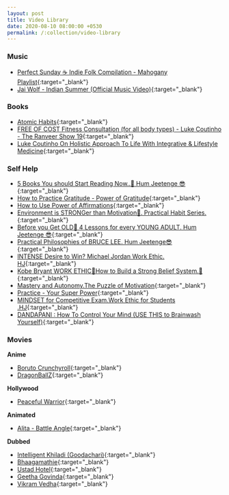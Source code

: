 ```yaml
---
layout: post
title: Video Library
date: 2020-08-10 08:00:00 +0530
permalink: /:collection/video-library
---
```


### Music
- [Perfect Sunday ☕️ Indie Folk Compilation - Mahogany Playlist](https://www.youtube.com/watch?v=dk1Jc02C3yI){:target="_blank"}
- [Jai Wolf - Indian Summer (Official Music Video)](https://www.youtube.com/watch?v=qbGZDEFHBmc){:target="_blank"}

### Books
- [Atomic Habits](https://www.youtube.com/watch?v=Tf95VJq2txQ){:target="_blank"}
- [FREE OF COST Fitness Consultation (for all body types) - Luke Coutinho - The Ranveer Show 19](https://www.youtube.com/watch?v=De9pbbb_4VE){:target="_blank"}
- [Luke Coutinho On Holistic Approach To Life With Integrative & Lifestyle Medicine](https://www.youtube.com/watch?v=AzZyOv9oD_U){:target="_blank"}


### Self Help
- [5 Books You should Start Reading Now..🚀 Hum Jeetenge 😎](https://www.youtube.com/watch?v=NIj1ZtTqYUo){:target="_blank"}
- [How to Practice Gratitude - Power of Gratitude](https://www.youtube.com/watch?v=c_9sG-zG-hE){:target="_blank"}
- [How to Use Power of Affirmations](https://www.youtube.com/watch?v=YlepX8bmSJg){:target="_blank"}
- [Environment is STRONGer than Motivation🚀. Practical Habit Series.](https://www.youtube.com/watch?v=d26sn6Nptcs){:target="_blank"}
- [Before you Get OLD🚀 4 Lessons for every YOUNG ADULT. Hum Jeetenge 😎](https://www.youtube.com/watch?v=Q2IwNycWtns){:target="_blank"}
- [Practical Philosophies of BRUCE LEE. Hum Jeetenge😎](https://www.youtube.com/watch?v=TLPfAcBsb-o){:target="_blank"}
- [INTENSE Desire to Win? Michael Jordan Work Ethic. HJ](https://www.youtube.com/watch?v=IqAFsXoQCJw){:target="_blank"}
- [Kobe Bryant WORK ETHIC🚀How to Build a Strong Belief System.🚀](https://www.youtube.com/watch?v=PwqYCx6x6Es){:target="_blank"}
- [Mastery and Autonomy.The Puzzle of Motivation](https://www.youtube.com/watch?v=a2mN9W1ktEw){:target="_blank"}
- [Practice - Your Super Power](https://www.youtube.com/watch?v=DLJmoIGF4oY){:target="_blank"}
- [MINDSET for Competitive Exam.Work Ethic for Students .HJ](https://www.youtube.com/watch?v=Q0jwASzc7kI){:target="_blank"}
- [DANDAPANI : How To Control Your Mind (USE THIS to Brainwash Yourself)](https://www.youtube.com/watch?v=WYfYmYbp7C4){:target="_blank"}

### Movies
**Anime**
- [Boruto Crunchyroll](https://www.crunchyroll.com/boruto-naruto-next-generations){:target="_blank"}
- [DragonBallZ](https://dragonballzdubbed.com/){:target="_blank"}

**Hollywood**
- [Peaceful Warrior](https://www.youtube.com/watch?v=y5w3_7j65Kc&t=4699s){:target="_blank"}

**Animated**
- [Alita - Battle Angle](https://www.youtube.com/watch?v=wyXcgRzQQm4){:target="_blank"}

**Dubbed**
- [Intelligent Khiladi (Goodachari)](https://www.youtube.com/watch?v=F50EmsabWLc){:target="_blank"}
- [Bhaagamathie](https://www.imdb.com/title/tt6727296/?ref_=nv_sr_srsg_0){:target="_blank"}
- [Ustad Hotel](https://www.youtube.com/watch?v=ke0t1eCloeA){:target="_blank"}
- [Geetha Govinda](https://www.youtube.com/watch?v=vJ9f2LOkU5I&t=1160s){:target="_blank"}
- [Vikram Vedha](https://www.youtube.com/watch?v=txHGhM52oXQ){:target="_blank"}
